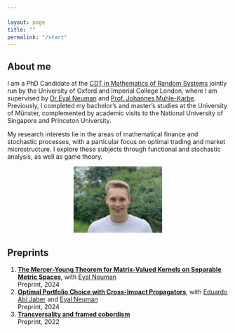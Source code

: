 ```yaml
---

layout: page
title: ""
permalink: "/start"
---
```


## About me
I am a PhD Candidate at the [CDT in Mathematics of Random Systems](https://www.randomsystems-cdt.ac.uk) jointly run by the University of Oxford and Imperial College London, where I am supervised by [Dr Eyal Neuman](https://eyaln13.wixsite.com/eyal-neuman) and [Prof. Johannes Muhle-Karbe](https://www.ma.imperial.ac.uk/~jmuhleka/). Previously, I completed my bachelor’s and master’s studies at the University of Münster, complemented by academic visits to the National University of Singapore and Princeton University.

My research interests lie in the areas of mathematical finance and stochastic processes, with a particular focus on optimal trading and market microstructure. I explore these subjects through functional and stochastic analysis, as well as game theory.

<div style="text-align:center;">
<img src="/assets/sturmius_tuschmann.jpg"  alt="" width="40%">
</div>

## Preprints

<ol>
  <li><b><a href= "http://arxiv.org/abs/2403.18368"> The Mercer-Young Theorem for Matrix-Valued Kernels on Separable Metric Spaces</a></b>, with <a href="https://eyaln13.wixsite.com/eyal-neuman">Eyal Neuman</a>  <br />
  Preprint, 2024</li>
  <li><b><a href= "https://papers.ssrn.com/sol3/papers.cfm?abstract_id=4759758"> Optimal Portfolio Choice with Cross-Impact Propagators</a></b>, with <a href="https://sites.google.com/view/abijabereduardo/">Eduardo Abi Jaber</a> and <a href="https://eyaln13.wixsite.com/eyal-neuman">Eyal Neuman</a><br />
  Preprint, 2024</li>
  <li><b><a href="https://arxiv.org/abs/2208.10579">Transversality and framed cobordism</a></b><br />
  Preprint, 2022</li>
</ol>


